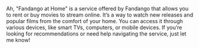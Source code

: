 Ah, "Fandango at Home" is a service offered by Fandango that allows you to rent or buy movies to stream online. It’s a way to watch new releases and popular films from the comfort of your home. You can access it through various devices, like smart TVs, computers, or mobile devices. If you’re looking for recommendations or need help navigating the service, just let me know!
